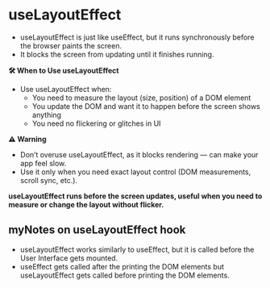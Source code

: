 # useLayoutEffect 
- useLayoutEffect is just like useEffect, but it runs synchronously before the browser paints the screen.
- It blocks the screen from updating until it finishes running.

**🛠️ When to Use useLayoutEffect**
- Use useLayoutEffect when:
  - You need to measure the layout (size, position) of a DOM element
  - You update the DOM and want it to happen before the screen shows anything
  - You need no flickering or glitches in UI


**⚠️ Warning**
  - Don’t overuse useLayoutEffect, as it blocks rendering — can make your app feel slow.
  - Use it only when you need exact layout control (DOM measurements, scroll sync, etc.).


**useLayoutEffect runs before the screen updates, useful when you need to measure or change the layout without flicker.**

## myNotes on useLayoutEffect hook
- useLayoutEffect works similarly to useEffect, but it is called before the User Interface gets mounted.
- useEffect gets called after the printing the DOM elements but useLayoutEffect gets called before printing the DOM elements.
  